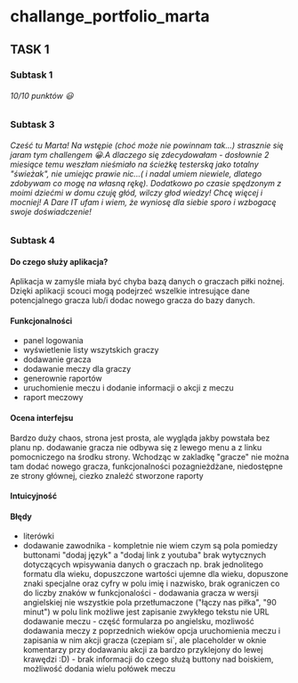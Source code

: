 # challange_portfolio_marta

## TASK 1
### Subtask 1
###### 10/10 punktów :smiley:
### Subtask 3
###### Cześć tu Marta! Na wstępie (choć może nie powinnam tak...) strasznie się jaram tym challengem :grinning:.A dlaczego się zdecydowałam - dosłownie 2 miesiące temu weszłam nieśmiało na ścieżkę testerską jako totalny "świeżak", nie umiejąc prawie nic...( i nadal umiem niewiele, dlatego zdobywam co mogę na własną rękę). Dodatkowo po czasie spędzonym z moimi dziećmi w domu czuję głód, wilczy głod wiedzy! Chcę więcej i mocniej! A Dare IT ufam i wiem, że wyniosę dla siebie sporo i wzbogacę swoje doświadczenie!
### Subtask 4
#### Do czego służy aplikacja?
Aplikacja w zamyśle miała być chyba bazą danych o graczach piłki nożnej. Dzięki aplikacji scouci mogą podejrzeć wszelkie intresujące dane potencjalnego gracza lub/i dodac nowego gracza do bazy danych.

#### Funkcjonalności
- panel logowania
- wyświetlenie listy wszytskich graczy
- dodawanie gracza
 -  dodawanie meczy dla graczy
 - generownie raportów
 - uruchomienie meczu i dodanie informacji o akcji z meczu
 - raport meczowy

#### Ocena interfejsu
Bardzo duży chaos, strona jest prosta, ale wygląda jakby powstała bez planu np. dodawanie gracza nie odbywa się z lewego menu a z linku pomocniczego na środku strony. Wchodząc w zakladkę "gracze" nie można tam dodać nowego gracza, funkcjonalności pozagnieżdżane, niedostępne ze strony głównej, ciezko znaleźć stworzone raporty

#### Intuicyjność

#### Błędy
* literówki
* dodawanie zawodnika - kompletnie nie wiem czym są pola pomiedzy buttonami "dodaj język" a "dodaj link z youtuba"
brak wytycznych dotyczących wpisywania danych o graczach np. brak jednolitego formatu dla wieku, dopuszczone wartości ujemne dla wieku, dopuszone znaki specjalne oraz cyfry w polu imię i nazwisko, brak ograniczen co do liczby znaków
w funkcjonalości - dodawania gracza w wersji angielskiej nie wszystkie pola przetłumaczone ("łączy nas piłka", "90 minut")
w polu link możliwe jest zapisanie zwykłego tekstu nie URL
dodawanie meczu - część formularza po angielsku, mozliwość dodawania meczy z poprzednich wieków
opcja uruchomienia meczu i zapisania w nim akcji gracza (czepiam si`, ale placeholder w oknie komentarzy przy dodawaniu akcji za bardzo przyklejony do lewej krawędzi :D) - brak informacji do czego służą buttony nad boiskiem, możliwość dodania wielu połówek meczu
